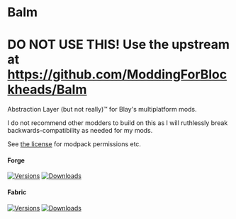 # Balm
# DO NOT USE THIS! Use the upstream at https://github.com/ModdingForBlockheads/Balm
Abstraction Layer (but not really)™ for Blay's multiplatform mods.

I do not recommend other modders to build on this as I will ruthlessly break backwards-compatibility as needed for my mods.

See [the license](LICENSE) for modpack permissions etc.

#### Forge

[![Versions](http://cf.way2muchnoise.eu/versions/531761_latest.svg)](https://www.curseforge.com/minecraft/mc-mods/balm) 
[![Downloads](http://cf.way2muchnoise.eu/full_531761_downloads.svg)](https://www.curseforge.com/minecraft/mc-mods/balm)

#### Fabric

[![Versions](http://cf.way2muchnoise.eu/versions/500525_latest.svg)](https://www.curseforge.com/minecraft/mc-mods/balm-fabric) 
[![Downloads](http://cf.way2muchnoise.eu/full_500525_downloads.svg)](https://www.curseforge.com/minecraft/mc-mods/balm-fabric)
